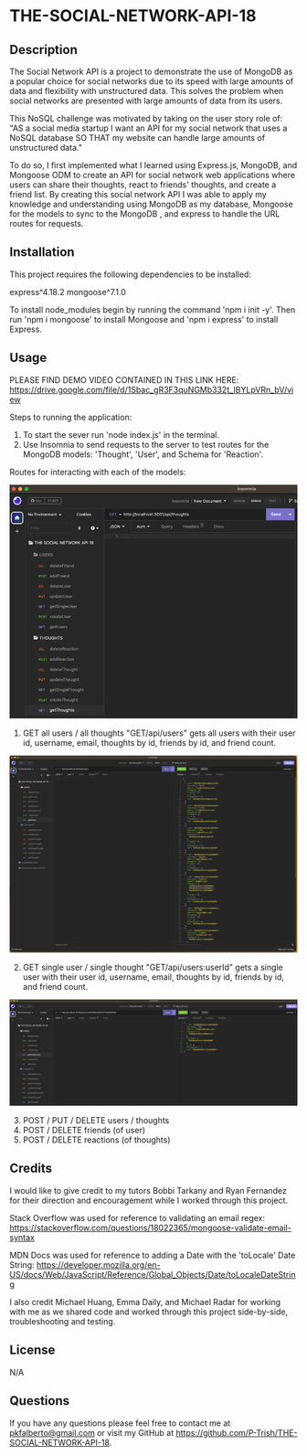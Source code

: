 # THE-SOCIAL-NETWORK-API-18

## Description

The Social Network API is a project to demonstrate the use of MongoDB as a popular choice for social networks due to its speed with large amounts of data and flexibility with unstructured data.  This solves the problem when social networks are presented with large amounts of data from its users. 

This NoSQL challenge was motivated by taking on the user story role of:
"AS a social media startup
I want an API for my social network that uses a NoSQL database
SO THAT my website can handle large amounts of unstructured data." 

To do so, I first implemented what I learned using Express.js, MongoDB, and Mongoose ODM to create an API for social network web applications where users can share their thoughts, react to friends' thoughts, and create a friend list.  By creating this social network API I was able to apply my knowledge and understanding using MongoDB as my database, Mongoose for the models to sync to the MongoDB , and express to handle the URL routes for requests.  


## Installation

This project requires the following dependencies to be installed:

express^4.18.2
mongoose^7.1.0

To install node_modules begin by running the command 'npm i init -y'.
Then run 'npm i mongoose' to install Mongoose and 'npm i express' to install Express. 


## Usage

PLEASE FIND DEMO VIDEO CONTAINED IN THIS LINK HERE: https://drive.google.com/file/d/1Sbac_gR3F3quNGMb332t_IBYLpVRn_bV/view

Steps to running the application: 
1. To start the sever run 'node index.js' in the terminal.  
2. Use Insomnia to send requests to the server to test routes for the MongoDB models: 'Thought', 'User', and Schema for 'Reaction'.

Routes for interacting with each of the models: 

![alt text](./assets/images/18_insomnia-models.png)

1. GET all users / all thoughts
"GET/api/users" gets all users with their user id, username, email, thoughts by id, friends by id, and friend count. 

![alt text](./assets/images/18GET-AllUsers.png)


2. GET single user / single thought
"GET/api/users:userId" gets a single user with their user id, username, email, thoughts by id, friends by id, and friend count.

![alt text](./assets/images/18GET-SingleUser.png)


3. POST / PUT / DELETE users / thoughts 
4. POST / DELETE friends (of user)
5. POST / DELETE reactions (of thoughts)


## Credits

I would like to give credit to my tutors Bobbi Tarkany and Ryan Fernandez for their direction and encouragement while I worked through this project.  

Stack Overflow was used for reference to validating an email regex:
https://stackoverflow.com/questions/18022365/mongoose-validate-email-syntax

MDN Docs was used for reference to adding a Date with the 'toLocale'
Date String:
https://developer.mozilla.org/en-US/docs/Web/JavaScript/Reference/Global_Objects/Date/toLocaleDateString

I also credit Michael Huang, Emma Daily, and Michael Radar for working with me as we shared code and worked through this project side-by-side, troubleshooting and testing.  

## License
N/A

## Questions

If you have any questions please feel free to contact me at pkfalberto@gmail.com or visit my GitHub at https://github.com/P-Trish/THE-SOCIAL-NETWORK-API-18.  

